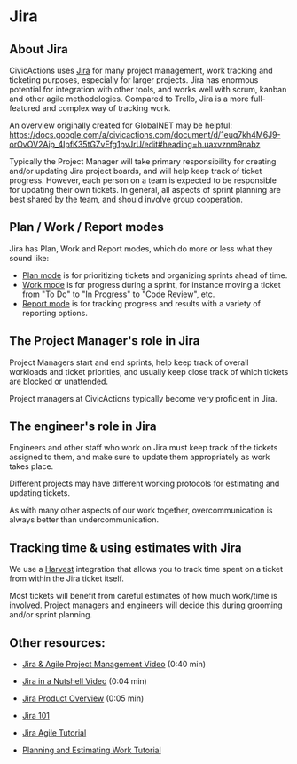 # Jira

## About Jira

CivicActions uses [Jira](https://www.atlassian.com/software/jira) for many project management, work tracking and ticketing purposes, especially for larger projects. Jira has enormous potential for integration with other tools, and works well with scrum, kanban and other agile methodologies. Compared to Trello, Jira is a more full-featured and complex way of tracking work.

An overview originally created for GlobalNET may be helpful: <https://docs.google.com/a/civicactions.com/document/d/1euq7kh4M6J9-orOvOV2Aip_4IpfK35tGZvEfg1pvJrU/edit#heading=h.uaxvznm9nabz>

Typically the Project Manager will take primary responsibility for creating and/or updating Jira project boards, and will help keep track of ticket progress. However, each person on a team is expected to be responsible for updating their own tickets. In general, all aspects of sprint planning are best shared by the team, and should involve group cooperation.

## Plan / Work / Report modes

Jira has Plan, Work and Report modes, which do more or less what they sound like:

* [Plan mode](https://confluence.atlassian.com/agile063/jira-agile-user-s-guide/using-a-board/using-plan-mode) is for prioritizing tickets and organizing sprints ahead of time.
* [Work mode](https://confluence.atlassian.com/agile065/jira-agile-user-s-guide/using-a-board/using-work-mode) is for progress during a sprint, for instance moving a ticket from "To Do" to "In Progress" to "Code Review", etc.
* [Report mode](https://confluence.atlassian.com/agile065/jira-agile-user-s-guide/using-a-board/using-report-mode) is for tracking progress and results with a variety of reporting options.

## The Project Manager's role in Jira

Project Managers start and end sprints, help keep track of overall workloads and ticket priorities, and usually keep close track of which tickets are blocked or unattended.

Project managers at CivicActions typically become very proficient in Jira.

## The engineer's role in Jira

Engineers and other staff who work on Jira must keep track of the tickets assigned to them, and make sure to update them appropriately as work takes place.

Different projects may have different working protocols for estimating and updating tickets.

As with many other aspects of our work together, overcommunication is always better than undercommunication.

## Tracking time & using estimates with Jira

We use a [Harvest](harvest.md) integration that allows you to track time spent on a ticket from within the Jira ticket itself.

Most tickets will benefit from careful estimates of how much work/time is involved. Project managers and engineers will decide this during grooming and/or sprint planning.

## Other resources:

* [Jira & Agile Project Management Video](http://youtu.be/NrHpXvDXVrw) (0:40 min)

* [Jira in a Nutshell Video](http://youtu.be/xrCJv0fTyR8) (0:04 min)

* [Jira Product Overview](http://youtu.be/tVCjr0HffVA) (0:05 min)

* [Jira 101](https://confluence.atlassian.com/jira064/jira-101-720412861.html)

* [Jira Agile Tutorial](https://confluence.atlassian.com/agile/jira-agile-user-s-guide/jira-agile-tutorials)

* [Planning and Estimating Work Tutorial](https://confluence.atlassian.com/agile/jira-agile-user-s-guide/jira-agile-tutorials/tutorial-planning-and-estimating-work-for-an-agile-team)
